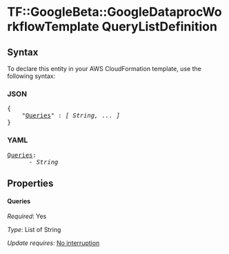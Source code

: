 # TF::GoogleBeta::GoogleDataprocWorkflowTemplate QueryListDefinition

## Syntax

To declare this entity in your AWS CloudFormation template, use the following syntax:

### JSON

<pre>
{
    "<a href="#queries" title="Queries">Queries</a>" : <i>[ String, ... ]</i>
}
</pre>

### YAML

<pre>
<a href="#queries" title="Queries">Queries</a>: <i>
      - String</i>
</pre>

## Properties

#### Queries

_Required_: Yes

_Type_: List of String

_Update requires_: [No interruption](https://docs.aws.amazon.com/AWSCloudFormation/latest/UserGuide/using-cfn-updating-stacks-update-behaviors.html#update-no-interrupt)

